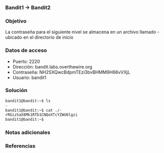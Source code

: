 ### Bandit1 -> Bandit2

### Objetivo
La contraseña para el siguiente nivel se almacena en un archivo llamado - ubicado en el directorio de inicio
### Datos de acceso
- Puerto: 2220
- Dirección: bandit.labs.overthewire.org
- Contraseña: NH2SXQwcBdpmTEzi3bvBHMM9H66vVXjL
- Usuario: bandit1
### Solución

```bash
bandit1@bandit:~$ ls
-
bandit1@bandit:~$ cat ./-
rRGizSaX8Mk1RTb1CNQoXTcYZWU6lgzi
bandit1@bandit:~$
```

### Notas adicionales

### Referencias